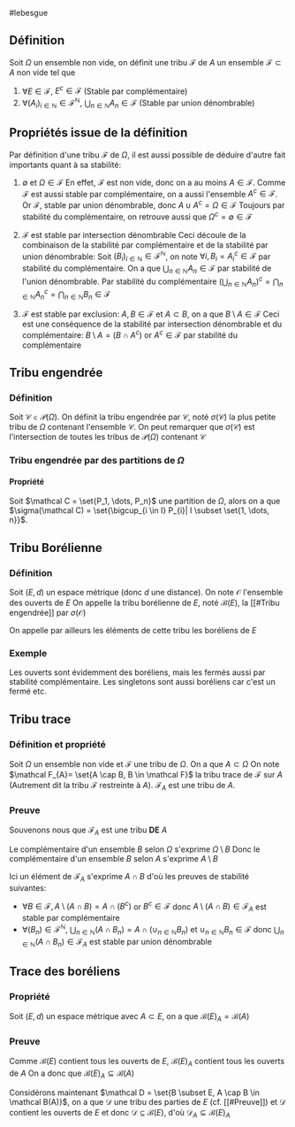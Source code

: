 #lebesgue
## Définition
Soit $\Omega$ un ensemble non vide, on définit une tribu $\mathcal{F}$ de $A$ un ensemble $\mathcal{F} \subset A$ non vide tel que
1. $\forall E \in \mathcal F$, $E^{c}\in \mathcal{F}$ (Stable par complémentaire)
2. $\forall (A_i)_{i\in\mathbb N} \in \mathcal{F}^{\mathbb N}$, $\bigcup_{n \in \mathbb N} A_{n}\in \mathcal{F}$ (Stable par union dénombrable)

## Propriétés issue de la définition
Par définition d'une tribu $\mathcal{F}$ de $\Omega$, il est aussi possible de déduire d'autre fait importants quant à sa stabilité:

1. $\emptyset$ et $\Omega \in \mathcal{F}$
	En effet, $\mathcal{F}$ est non vide, donc on a au moins $A \in \mathcal{F}$. Comme $\mathcal{F}$ est aussi stable par complémentaire,
	on a aussi l'ensemble $A^{c}\in \mathcal{F}$. 
	Or $\mathcal{F}$, stable par union dénombrable, donc $A \cup A^{c}= \Omega \in \mathcal F$
	Toujours par stabilité du complémentaire, on retrouve aussi que $\Omega^{c}=\emptyset \in \mathcal{F}$

2. $\mathcal{F}$ est stable par intersection dénombrable
	Ceci découle de la combinaison de la stabilité par complémentaire et de la stabilité par union dénombrable:
	Soit $(B_i)_{i\in \mathbb{N}} \in \mathcal{F}^{\mathbb N}$, on note $\forall i, B_{i}= A_{i}^{c}\in \mathcal{F}$ par stabilité du complémentaire.
	On a que $\bigcup_{n \in \mathbb N} A_{n}\in \mathcal F$ par stabilité de l'union dénombrable.
	Par stabilité du complémentaire $\left(\bigcup_{n \in \mathbb N} A_{n}\right)^{c}= \bigcap_{n \in \mathbb N} A_{n}^{c}= \bigcap_{n \in \mathbb N} B_{n}\in \mathcal F$

3. $\mathcal F$ est stable par exclusion: $A, B \in \mathcal F$ et $A \subset B$, on a que $B \setminus A \in \mathcal F$ 
	Ceci est une conséquence de la stabilité par intersection dénombrable et du complémentaire:
	$B \setminus A = (B \cap A^c)$ or $A^{c}\in \mathcal F$ par stabilité du complémentaire

## Tribu engendrée

### Définition
Soit $\mathcal C \in \mathcal P(\Omega)$. On définit la tribu engendrée par $\mathcal C$, noté $\sigma(\mathcal C)$ la plus petite tribu de $\Omega$ contenant l'ensemble $\mathcal C$.
On peut remarquer que $\sigma(\mathcal C)$ est l'intersection de toutes les tribus de $\mathcal P(\Omega)$ contenant $\mathcal C$

### Tribu engendrée par des partitions de $\Omega$
#### Propriété
Soit $\mathcal C = \set{P_1, \dots, P_n}$ une partition de $\Omega$, alors on a que $\sigma(\mathcal C) = \set{\bigcup_{i \in I} P_{i}| I \subset \set{1, \dots, n}}$.

## Tribu Borélienne
### Définition
Soit $(E, d)$ un espace métrique (donc $d$ une distance). On note $\mathcal O$ l'ensemble des ouverts de $E$
On appelle la tribu borélienne de $E$, noté $\mathcal B(E)$, la [[#Tribu engendrée]] par $\sigma(\mathcal O)$

On appelle par ailleurs les éléments de cette tribu les boréliens de $E$

### Exemple
Les ouverts sont évidemment des boréliens, mais les fermés aussi par stabilité complémentaire.
Les singletons sont aussi boréliens car c'est un fermé
etc.


## Tribu trace
### Définition et propriété 
Soit $\Omega$ un ensemble non vide et $\mathcal F$ une tribu de $\Omega$. On a que $A \subset \Omega$
On note $\mathcal F_{A}= \set{A \cap B, B \in \mathcal F}$ la tribu trace de $\mathcal F$ sur $A$ (Autrement dit la tribu $\mathcal F$ restreinte à $A$).
$\mathcal F_A$ est une tribu de $A$.

### Preuve
Souvenons nous que $\mathcal F_A$ est une tribu **DE** $A$

Le complémentaire d'un ensemble $B$ selon $\Omega$ s'exprime $\Omega \setminus B$
Donc le complémentaire d'un ensemble $B$ selon $A$ s'exprime $A \setminus B$

Ici un élément de $\mathcal F_A$ s'exprime $A \cap B$ d'où les preuves de stabilité suivantes:

- $\forall B \in \mathcal F, A\setminus(A\cap B) = A \cap (B^c)$ or $B^{c}\in \mathcal F$ donc $A\setminus(A\cap B) \in \mathcal F_A$ est stable par complémentaire
- $\forall (B_n) \in \mathcal F^{\mathbb N}$, $\bigcup_{n \in \mathbb N}(A \cap B_{n}) = A \cap (\cup_{n \in \mathbb N} B_n)$ et $\cup_{n \in \mathbb N} B_{n}\in \mathcal F$ donc $\bigcup_{n \in \mathbb N}(A \cap B_{n}) \in \mathcal F_A$ est stable par union dénombrable

## Trace des boréliens

### Propriété
Soit $(E, d)$ un espace métrique avec $A \subset E$, on a que $\mathcal B(E)_{A}= \mathcal B(A)$

### Preuve
Comme $\mathcal B(E)$ contient tous les ouverts de $E$, $\mathcal B(E)_A$ contient tous les ouverts de $A$
On a donc que $\mathcal B(E)_{A}\subseteq \mathcal B(A)$

Considérons maintenant $\mathcal D = \set{B \subset E, A \cap B \in \mathcal B(A)}$, on a que $\mathcal D$ une tribu des parties de $E$ (cf. [[#Preuve]]) et $\mathcal D$ contient les ouverts de $E$ et donc $\mathcal D \subseteq \mathcal B(E)$, d'où $\mathcal D_{A}\subseteq \mathcal B(E)_A$

